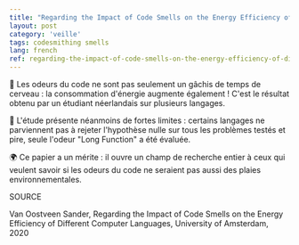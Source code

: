 ```yaml
---
title: "Regarding the Impact of Code Smells on the Energy Efficiency of Different Computer Languages"
layout: post
category: 'veille'
tags: codesmithing smells
lang: french
ref: regarding-the-impact-of-code-smells-on-the-energy-efficiency-of-different-computer-languages
---
```


🦨 Les odeurs du code ne sont pas seulement un gâchis de temps de cerveau : la consommation d'énergie augmente également ! C'est le résultat obtenu par un étudiant néerlandais sur plusieurs langages.

🍝 L'étude présente néanmoins de fortes limites : certains langages ne parviennent pas à rejeter l'hypothèse nulle sur tous les problèmes testés et pire, seule l'odeur "Long Function" a été évaluée.

🌍 Ce papier a un mérite : il ouvre un champ de recherche entier à ceux qui veulent savoir si les odeurs du code ne seraient pas aussi des plaies environnementales. 

SOURCE

Van Oostveen Sander, Regarding the Impact of Code Smells on the Energy Efficiency of Different Computer Languages, University of Amsterdam, 2020